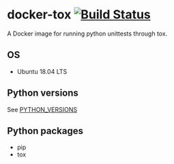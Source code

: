 # docker-tox [![Build Status](https://travis-ci.org/shushen/tox.svg?branch=master)](https://travis-ci.org/shushen/tox)

A Docker image for running python unittests through tox.

## OS

* Ubuntu 18.04 LTS

## Python versions

See [PYTHON_VERSIONS](PYTHON_VERSIONS)

## Python packages

* pip
* tox
